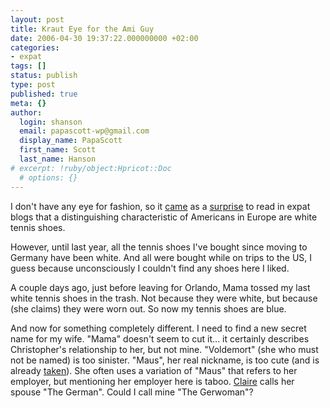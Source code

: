 ```yaml
---
layout: post
title: Kraut Eye for the Ami Guy
date: 2006-04-30 19:37:22.000000000 +02:00
categories:
- expat
tags: []
status: publish
type: post
published: true
meta: {}
author:
  login: shanson
  email: papascott-wp@gmail.com
  display_name: PapaScott
  first_name: Scott
  last_name: Hanson
# excerpt: !ruby/object:Hpricot::Doc
  # options: {}
---
```

<p>I don't have any eye for fashion, so it <a href="http://www.elmada.com/000820.html" title="That Queer Expatriate: Caterpillar Footwear">came</a> as a <a href="http://blondelibrarian.net/blog/archives/2006/04/integration-step-698/" title="Culture Shock and the blondelibrarian &raquo; Blog Archive &raquo; Integration Step #698">surprise</a> to read in expat blogs that a distinguishing characteristic of Americans in Europe are white tennis shoes.</p>
<p>However, until last year, all the tennis shoes I've bought since moving to Germany have been white. And all were bought while on trips to the US, I guess because unconsciously I couldn't find any shoes here I liked.</p>
<p>A couple days ago, just before leaving for Orlando, Mama tossed my last white tennis shoes in the trash. Not because they were white, but because (she claims) they were worn out. So now my tennis shoes are blue.</p>
<p>And now for something completely different. I need to find a new secret name for my wife. "Mama" doesn't seem to cut it... it certainly describes Christopher's relationship to her, but not mine. "Voldemort" (she who must not be named) is too sinister. "Maus", her real nickname, is too cute (and is already <a href="That Queer Expatriate: Caterpillar Footwear">taken</a>). She often uses a variation of "Maus" that refers to her employer, but mentioning her employer here is taboo. <a href="http://claireseuroamerica.blogspot.com/">Claire</a> calls her spouse "The German". Could I call mine "The Gerwoman"? </p>
